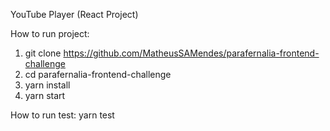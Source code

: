 YouTube Player (React Project)

How to run project:
  1. git clone https://github.com/MatheusSAMendes/parafernalia-frontend-challenge
  2. cd parafernalia-frontend-challenge
  3. yarn install
  4. yarn start

How to run test:
  yarn test
